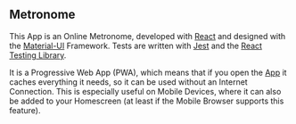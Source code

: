 ## Metronome

This App is an Online Metronome, developed with [React](https://reactjs.org/) and designed with the [Material-UI](https://material-ui.com/) Framework. Tests are written with [Jest](https://jestjs.io/) and the [React Testing Library](https://github.com/testing-library/react-testing-library). <br>

It is a Progressive Web App (PWA), which means that if you open the [App](https://jankneiphof.github.io/ReactMetronome) it caches everything it needs, so it can be used without an Internet Connection.
This is especially useful on Mobile Devices, where it can also be added to your Homescreen (at least if the Mobile Browser supports this feature).

